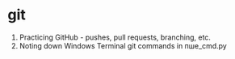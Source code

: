 # git
1. Practicing GitHub - pushes, pull requests, branching, etc.
2. Noting down Windows Terminal git commands in пше_cmd.py 
